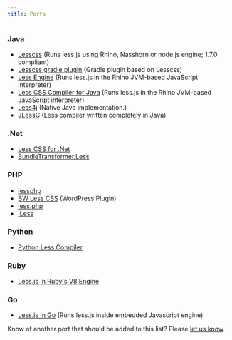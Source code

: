 ```yaml
---
title: Ports
---
```


### Java
* [Lesscss](https://github.com/houbie/lesscss) (Runs less.js using Rhino, Nasshorn or node.js engine; 1.7.0 compliant)
* [Lesscss gradle plugin](https://github.com/houbie/lesscss-gradle-plugin) (Gradle plugin based on Lesscss)
* [Less Engine](https://github.com/Asual/lesscss-engine) (Runs less.js in the Rhino JVM-based JavaScript interpreter)
* [Less CSS Compiler for Java](https://github.com/marceloverdijk/lesscss-java) (Runs less.js in the Rhino JVM-based JavaScript interpreter)
* [Less4j](https://github.com/SomMeri/less4j) (Native Java implementation.)
* [JLessC](https://github.com/i-net-software/jlessc) (Less compiler written completely in Java)

### .Net
* [Less CSS for .Net](http://www.dotlesscss.org/)
* [BundleTransformer.Less](http://www.nuget.org/packages/BundleTransformer.Less/)

### PHP
* [lessphp](http://leafo.net/lessphp/docs/)
* [BW Less CSS](http://wordpress.org/extend/plugins/bw-less-css/) (WordPress Plugin)
* [less.php](https://github.com/wikimedia/less.php)
* [ILess](https://github.com/mishal/iless)

### Python
* [Python Less Compiler](https://github.com/lesscpy/lesscpy)

### Ruby
* [Less.js In Ruby's V8 Engine](https://github.com/cowboyd/less.rb)

### Go
* [Less.js In Go](https://github.com/kib357/less-go) (Runs less.js inside embedded Javascript engine)

Know of another port that should be added to this list? Please [let us know](https://github.com/less/less-docs/issues/new).
